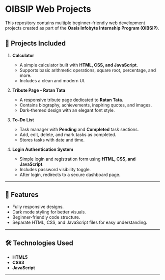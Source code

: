 # OIBSIP Web Projects

This repository contains multiple beginner-friendly web development projects created as part of the **Oasis Infobyte Internship Program (OIBSIP)**.

## 📂 Projects Included

1. **Calculator**
   - A simple calculator built with **HTML, CSS, and JavaScript**.
   - Supports basic arithmetic operations, square root, percentage, and more.
   - Includes a clean and modern UI.

2. **Tribute Page - Ratan Tata**
   - A responsive tribute page dedicated to **Ratan Tata**.
   - Contains biography, achievements, inspiring quotes, and images.
   - Dark-themed design with an elegant font style.

3. **To-Do List**
   - Task manager with **Pending** and **Completed** task sections.
   - Add, edit, delete, and mark tasks as completed.
   - Stores tasks with date and time.

4. **Login Authentication System**
   - Simple login and registration form using **HTML, CSS, and JavaScript**.
   - Includes password visibility toggle.
   - After login, redirects to a secure dashboard page.

---

## 🚀 Features
- Fully responsive designs.
- Dark mode styling for better visuals.
- Beginner-friendly code structure.
- Separate HTML, CSS, and JavaScript files for easy understanding.

---

## 🛠️ Technologies Used
- **HTML5**
- **CSS3**
- **JavaScript**

---
